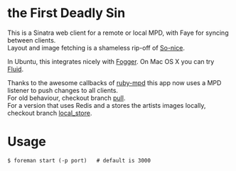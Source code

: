 # the First Deadly Sin
This is a Sinatra web client for a remote or local MPD, with Faye for syncing between clients.  
Layout and image fetching is a shameless rip-off of [So-nice](https://github.com/sunny/so-nice).  

In Ubuntu, this integrates nicely with [Fogger](https://apps.ubuntu.com/cat/applications/fogger/).
On Mac OS X you can try [Fluid](http://fluidapp.com/).

Thanks to the awesome callbacks of [ruby-mpd](https://github.com/archSeer/ruby-mpd) this app now uses a MPD listener to push changes to all clients.  
For old behaviour, checkout branch [pull](https://github.com/joenas/first-deadly-sin/tree/pull).  
For a version that uses Redis and a stores the artists images locally, checkout branch [local_store](https://github.com/joenas/first-deadly-sin/tree/local_store).

# Usage
```
$ foreman start (-p port)   # default is 3000
```


